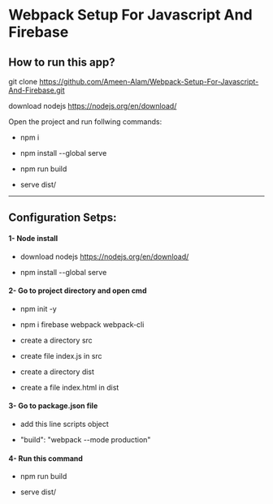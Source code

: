 # Webpack Setup For Javascript And Firebase

## How to run this app?

git clone https://github.com/Ameen-Alam/Webpack-Setup-For-Javascript-And-Firebase.git

download nodejs https://nodejs.org/en/download/

Open the project and run follwing commands:

- npm i

- npm install --global serve

- npm run build

- serve dist/


----------------------------------------------


## Configuration Setps:

#### 1- Node install

- download nodejs https://nodejs.org/en/download/

- npm install --global serve

#### 2- Go to project directory and open cmd

- npm init -y

- npm i firebase webpack webpack-cli

- create a directory src

- create file index.js in src

- create a directory dist

- create a file index.html in dist

#### 3- Go to package.json file

- add this line scripts object

- "build": "webpack --mode production"


 #### 4- Run this command

- npm run build

- serve dist/

